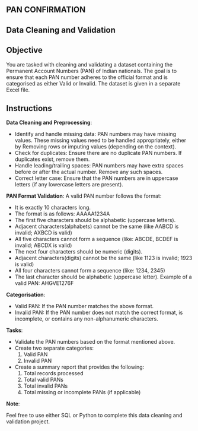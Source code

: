 ## PAN CONFIRMATION
## Data Cleaning and Validation

## Objective
You are tasked with cleaning and validating a dataset containing the Permanent 
Account Numbers PAN of Indian nationals. The goal is to ensure that each PAN 
number adheres to the official format and is categorised as either Valid or Invalid. 
The dataset is given in a separate Excel file.

## Instructions
**Data Cleaning and Preprocessing**:

  - Identify and handle missing data: PAN numbers may have missing values. These missing values need to be handled appropriately, either by Removing rows or imputing values (depending on the context).
  - Check for duplicates: Ensure there are no duplicate PAN numbers. If duplicates exist, remove them.
  - Handle leading/trailing spaces: PAN numbers may have extra spaces before or after the actual number. Remove any such spaces.
  - Correct letter case: Ensure that the PAN numbers are in uppercase letters (if any lowercase letters are present).
    
**PAN Format Validation**: A valid PAN number follows the format:

 - It is exactly 10 characters long.
 - The format is as follows: AAAAA1234A
 - The first five characters should be alphabetic (uppercase letters).
 - Adjacent characters(alphabets) cannot be the same (like AABCD is invalid; AXBCD is valid)
 - All five characters cannot form a sequence (like: ABCDE, BCDEF is invalid; ABCDX is valid)
 - The next four characters should be numeric (digits).
 - Adjacent characters(digits) cannot be the same (like 1123 is invalid; 1923 is valid)
 - All four characters cannot form a sequence (like: 1234, 2345
 - The last character should be alphabetic (uppercase letter).
 Example of a valid PAN: AHGVE1276F

**Categorisation**:
 
- Valid PAN If the PAN number matches the above format.
- Invalid PAN If the PAN number does not match the correct format, is incomplete, or contains any non-alphanumeric characters.

**Tasks**:

- Validate the PAN numbers based on the format mentioned above.
- Create two separate categories:
  1) Valid PAN
  2) Invalid PAN
- Create a summary report that provides the following:
  1) Total records processed
  2) Total valid PANs
  3) Total invalid PANs
  4) Total missing or incomplete PANs (if applicable)
     
**Note**: 

Feel free to use either SQL or Python to complete this data cleaning and 
validation project.
 
